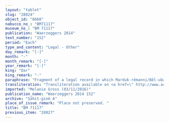 ```yaml
---
layout: "tablet"
slug: "28024"
object_id: "6668"
nabucco_no_: "BM71117"
museum_no_: "BM 71117"
publication: "Waerzeggers 2014"
text_number: "152"
period: "Each"
type_and_content: "Legal - Other"
day_remark: "[-]"
month: "-"
month_remark: "[-]"
year_remark: "[-]"
king: "Dar"
king_remark: "-"
paraphrase: "Fragment of a legal record in which Marduk-rēmanni/Bēl-uballiṭ//Ṣāhit-gin&ecirc; and either his wife [Inbāya]/Lūṣi-ana-nūri//&Scaron;ang&ucirc;-I&scaron;tar-Bābili or one of her two brothers [Ea-iddin or Nidintu]/Lūṣi-ana-nūri//&Scaron;ang&ucirc;-I&scaron;tar-Bābili are mentioned in connection with silver.<br /> &nbsp;"
transliteration: "Transliteration available on <a href=\" http://www.achemenet.com/fr/item/?/sources-textuelles/textes-par-langues-et-ecritures/babylonien/archives-egibi/1655576\" target=\"_blank\">Achemenet</a>"
imported: "Melanie Gross (03/11/2016)"
publication_name: "Waerzeggers 2014 152"
archive: "Ṣāhit-ginê A"
place_of_issue_remark: "Place not preserved. "
title: "BM 71117"
previous_item: "28027"
---
```

